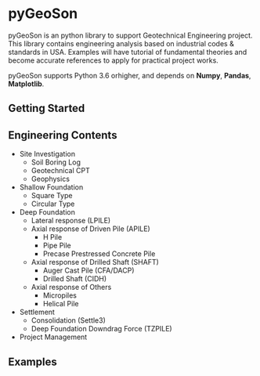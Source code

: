# pyGeoSon

pyGeoSon is an python library to support Geotechnical Engineering project. This library contains engineering analysis based on industrial codes & standards in USA. Examples will have tutorial of fundamental theories and become accurate references to apply for practical project works.

pyGeoSon supports Python 3.6 orhigher, and depends on **Numpy**, **Pandas**, **Matplotlib**.

## Getting Started

## Engineering Contents

- Site Investigation
  - Soil Boring Log
  - Geotechnical CPT
  - Geophysics
- Shallow Foundation
  - Square Type
  - Circular Type
- Deep Foundation
  - Lateral response (LPILE)
  - Axial response of Driven Pile (APILE)
    - H Pile
    - Pipe Pile
    - Precase Prestressed Concrete Pile
  - Axial response of Drilled Shaft (SHAFT)
    - Auger Cast Pile (CFA/DACP)
    - Drilled Shaft (CIDH)
  - Axial response of Others
    - Micropiles
    - Helical Pile
- Settlement
  - Consolidation (Settle3)
  - Deep Foundation Downdrag Force (TZPILE)
- Project Management

## Examples


